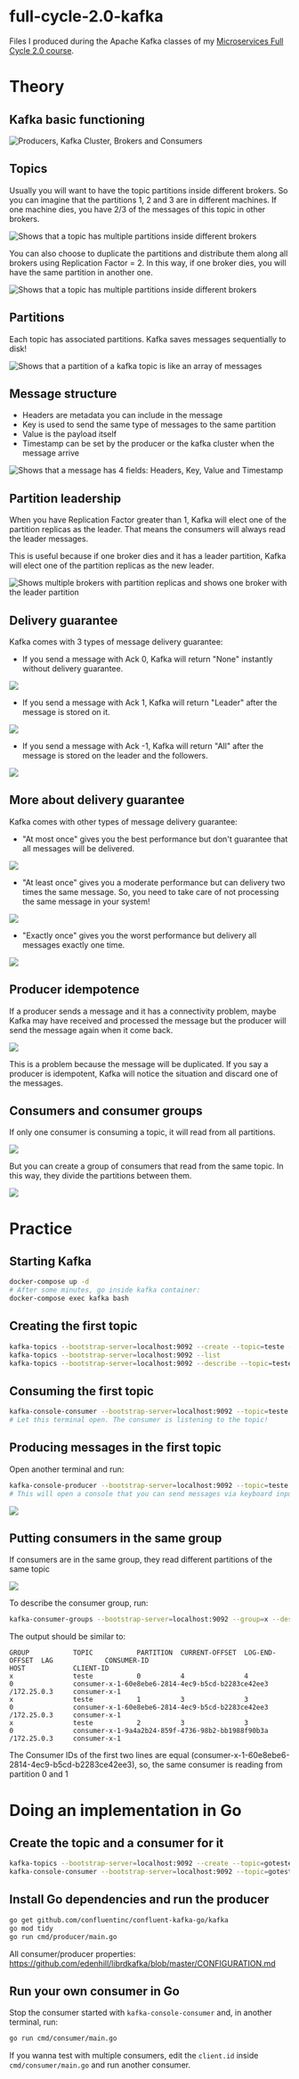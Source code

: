# full-cycle-2.0-kafka

Files I produced during the Apache Kafka classes of my [Microservices Full Cycle 2.0 course](https://drive.google.com/file/d/1MdN-qK_8Pfg6YI3TSfSa5_2-FHmqGxEP/view?usp=sharing).

# Theory

## Kafka basic functioning

![Producers, Kafka Cluster, Brokers and Consumers](./images/kafka-basic-functioning.png)

## Topics

Usually you will want to have the topic partitions inside different brokers. So you can imagine that the partitions 1, 2 and 3 are in different machines. If one machine dies, you have 2/3 of the messages of this topic in other brokers.

![Shows that a topic has multiple partitions inside different brokers](./images/kafka-topic-partitions.png)

You can also choose to duplicate the partitions and distribute them along all brokers using Replication Factor = 2. In this way, if one broker dies, you will have the same partition in another one.

![Shows that a topic has multiple partitions inside different brokers](./images/kafka-topic-partitions-replication.png)

## Partitions

Each topic has associated partitions. Kafka saves messages sequentially to disk!

![Shows that a partition of a kafka topic is like an array of messages](./images/kafka-partition.png)

## Message structure

- Headers are metadata you can include in the message
- Key is used to send the same type of messages to the same partition
- Value is the payload itself
- Timestamp can be set by the producer or the kafka cluster when the message arrive

![Shows that a message has 4 fields: Headers, Key, Value and Timestamp](./images/kafka-message-registry.png)

## Partition leadership

When you have Replication Factor greater than 1, Kafka will elect one of the partition replicas as the leader. That means the consumers will always read the leader messages.

This is useful because if one broker dies and it has a leader partition, Kafka will elect one of the partition replicas as the new leader.

![Shows multiple brokers with partition replicas and shows one broker with the leader partition](./images/kafka-partition-leadership.png)

## Delivery guarantee

Kafka comes with 3 types of message delivery guarantee:

- If you send a message with Ack 0, Kafka will return "None" instantly without delivery guarantee.

![](./images/kafka-delivery-none.png)

- If you send a message with Ack 1, Kafka will return "Leader" after the message is stored on it.

![](./images/kafka-delivery-leader.png)

- If you send a message with Ack -1, Kafka will return "All" after the message is stored on the leader and the followers.

![](./images/kafka-delivery-leader-and-followers.png)

## More about delivery guarantee

Kafka comes with other types of message delivery guarantee:

- "At most once" gives you the best performance but don't guarantee that all messages will be delivered.

![](./images/kafka-at-most-once.png)

- "At least once" gives you a moderate performance but can delivery two times the same message. So, you need to take care of not processing the same message in your system!

![](./images/kafka-at-least-once.png)

- "Exactly once" gives you the worst performance but delivery all messages exactly one time.

![](./images/kafka-exactly-once.png)

## Producer idempotence

If a producer sends a message and it has a connectivity problem, maybe Kafka may have received and processed the message but the producer will send the message again when it come back.

![](./images/kafka-producer-idempotence.png)

This is a problem because the message will be duplicated. If you say a producer is idempotent, Kafka will notice the situation and discard one of the messages.

## Consumers and consumer groups

If only one consumer is consuming a topic, it will read from all partitions.

![](./images/kafka-consumer.png)

But you can create a group of consumers that read from the same topic. In this way, they divide the partitions between them.

![](./images/kafka-consumer-group.png)

# Practice

## Starting Kafka

```sh
docker-compose up -d
# After some minutes, go inside kafka container:
docker-compose exec kafka bash
```

## Creating the first topic

```sh
kafka-topics --bootstrap-server=localhost:9092 --create --topic=teste --partitions=3
kafka-topics --bootstrap-server=localhost:9092 --list
kafka-topics --bootstrap-server=localhost:9092 --describe --topic=teste
```

## Consuming the first topic

```sh
kafka-console-consumer --bootstrap-server=localhost:9092 --topic=teste
# Let this terminal open. The consumer is listening to the topic!
```

## Producing messages in the first topic

Open another terminal and run:

```sh
kafka-console-producer --bootstrap-server=localhost:9092 --topic=teste
# This will open a console that you can send messages via keyboard input
```

![](./images/kafka-consuming-topic.gif)

## Putting consumers in the same group

If consumers are in the same group, they read different partitions of the same topic

![](./images/kafka-consumer-groups.gif)

To describe the consumer group, run:

```sh
kafka-consumer-groups --bootstrap-server=localhost:9092 --group=x --describe
```

The output should be similar to:

```
GROUP           TOPIC           PARTITION  CURRENT-OFFSET  LOG-END-OFFSET  LAG             CONSUMER-ID                                       HOST            CLIENT-ID
x               teste           0          4               4               0               consumer-x-1-60e8ebe6-2814-4ec9-b5cd-b2283ce42ee3 /172.25.0.3     consumer-x-1
x               teste           1          3               3               0               consumer-x-1-60e8ebe6-2814-4ec9-b5cd-b2283ce42ee3 /172.25.0.3     consumer-x-1
x               teste           2          3               3               0               consumer-x-1-9a4a2b24-859f-4736-98b2-bb1988f90b3a /172.25.0.3     consumer-x-1
```

The Consumer IDs of the first two lines are equal (consumer-x-1-60e8ebe6-2814-4ec9-b5cd-b2283ce42ee3), so, the same consumer is reading from partition 0 and 1

# Doing an implementation in Go

## Create the topic and a consumer for it

```sh
kafka-topics --bootstrap-server=localhost:9092 --create --topic=goteste --partitions=3
kafka-console-consumer --bootstrap-server=localhost:9092 --topic=goteste
```

## Install Go dependencies and run the producer

```sh
go get github.com/confluentinc/confluent-kafka-go/kafka
go mod tidy
go run cmd/producer/main.go
```

All consumer/producer properties: https://github.com/edenhill/librdkafka/blob/master/CONFIGURATION.md

## Run your own consumer in Go

Stop the consumer started with `kafka-console-consumer` and, in another terminal, run:

```sh
go run cmd/consumer/main.go
```

If you wanna test with multiple consumers, edit the `client.id` inside `cmd/consumer/main.go` and run another consumer.
